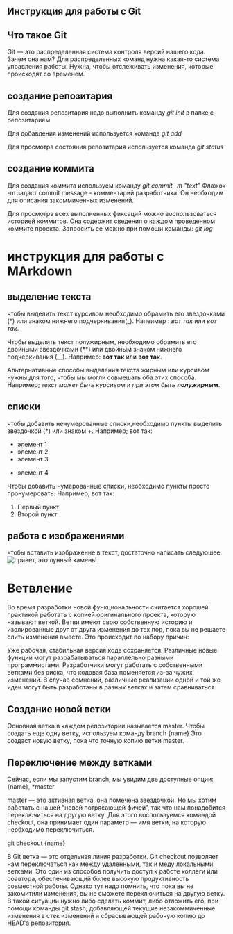 ## Инструкция для работы с Git

## Что такое Git
Git — это распределенная система контроля версий нашего кода. Зачем она нам? Для распределенных команд нужна какая-то система управления работы. Нужна, чтобы отслеживать изменения, которые происходят со временем.

## создание репозитария 
Для создания репозитария надо выполнить команду *git init* в папке с репозитарием

Для добавления изменений используется команда *git add* 

Для просмотра состояния репозитария используется команда *git status*



## создание коммита
Для создания коммита используем команду *git commit -m "text"* Флажок -m задаст commit message - комментарий разработчика. Он необходим для описания закоммиченных изменений. 

Для просмотра всех выполненных фиксаций можно воспользоваться историей коммитов. Она содержит сведения о каждом проведенном коммите проекта. Запросить ее можно при помощи команды: *git log*


# инструкция для работы с MArkdown

## выделение текста

чтобы выделить текст курсивом необходимо обрамить его звездочками (*) или знаком нижнего подчеркивания(_). Напеимер : *вот так* или _вот так_.

Чтобы выделить текст полужирным, необходимо обрамить его двойными звездочками (**) или двойным знаком нижнего подчеркивания (__). Например: **вот так** или __вот так__.

Альтернативные способы выделения текста жирным или курсивом нужны для того, чтобы мы могли совмешать оба этих способа. Например; _текст может быть курсивом и при этом быть **полужирным**_.

## списки

чтобы добавить ненумерованные списки,необходимо пункты выделить звездочкой (*) или знаком +. Например; вот так:
* элемент 1 
* элемент 2 
* элемент 3
+ элемент 4

Чтобы добавить нумерованные списки, необходимо пункты просто пронумеровать. Например, вот так:
1. Первый пункт
2. Второй пункт

## работа с изображениями

чтобы вставить изображение в текст, достаточно написать следуюшее:
![привет, это лунный камень!](i.jpeg)


# Ветвление

Во время разработки новой функциональности считается хорошей практикой работать с копией оригинального проекта, которую называют веткой. Ветви имеют свою собственную историю и изолированные друг от друга изменения до тех пор, пока вы не решаете слить изменения вместе. Это происходит по набору причин:

Уже рабочая, стабильная версия кода сохраняется.
Различные новые функции могут разрабатываться параллельно разными программистами.
Разработчики могут работать с собственными ветками без риска, что кодовая база поменяется из-за чужих изменений.
В случае сомнений, различные реализации одной и той же идеи могут быть разработаны в разных ветках и затем сравниваться.

## Создание новой ветки

 Основная ветка в каждом репозитории называется master. Чтобы создать еще одну ветку, используем команду branch {name}
 Это создаст новую ветку, пока что точную копию ветки master.

## Переключение между ветками

Сейчас, если мы запустим branch, мы увидим две доступные опции: 
{name},
*master

master — это активная ветка, она помечена звездочкой. Но мы хотим работать с нашей “новой потрясающей фичей”, так что нам понадобится переключиться на другую ветку. Для этого воспользуемся командой checkout, она принимает один параметр — имя ветки, на которую необходимо переключиться.

git checkout {name}

В Git ветка — это отдельная линия разработки. Git checkout позволяет нам переключаться как между удаленными, так и меду локальными ветками. Это один из способов получить доступ к работе коллеги или соавтора, обеспечивающий более высокую продуктивность совместной работы. Однако тут надо помнить, что пока вы не закомитили изменения, вы не сможете переключиться на другую ветку. В такой ситуации нужно либо сделать коммит, либо отложить его, при помощи команды git stash, добавляющей текущие незакоммиченные изменения в стек изменений и сбрасывающей рабочую копию до HEAD'а репозитория.
